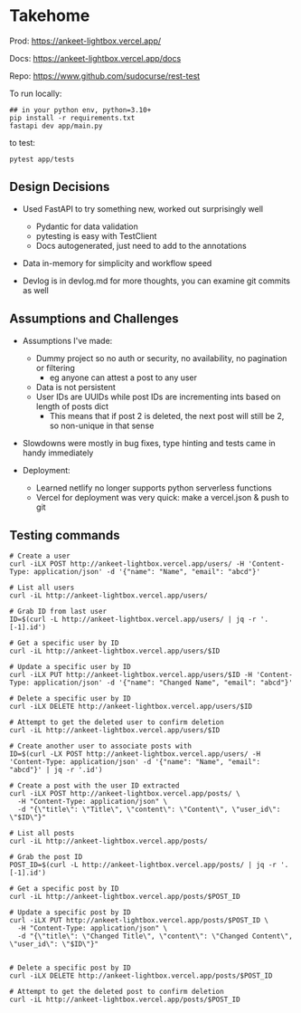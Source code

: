 # Takehome


Prod: https://ankeet-lightbox.vercel.app/

Docs: https://ankeet-lightbox.vercel.app/docs

Repo: https://www.github.com/sudocurse/rest-test


To run locally:
```
## in your python env, python=3.10+
pip install -r requirements.txt
fastapi dev app/main.py
```

to test:
```
pytest app/tests
```

## Design Decisions
* Used FastAPI to try something new, worked out surprisingly well
    * Pydantic for data validation
    * pytesting is easy with TestClient
    * Docs autogenerated, just need to add to the annotations
* Data in-memory for simplicity and workflow speed


* Devlog is in devlog.md for more thoughts, you can examine git commits as well

## Assumptions and Challenges
- Assumptions I've made: 
  - Dummy project so no auth or  security, no availability, no pagination or filtering
    - eg anyone can attest a post to any user
  - Data is not persistent
  - User IDs are UUIDs while post IDs are incrementing ints based on length of posts dict
    - This means that if post 2 is deleted, the next post will still be 2, so non-unique in that sense
 
- Slowdowns were mostly in bug fixes, type hinting and tests came in handy immediately

- Deployment:
  - Learned netlify no longer supports python serverless functions
  - Vercel for deployment was very quick: make a vercel.json & push to git

## Testing commands

```
# Create a user
curl -iLX POST http://ankeet-lightbox.vercel.app/users/ -H 'Content-Type: application/json' -d '{"name": "Name", "email": "abcd"}'

# List all users
curl -iL http://ankeet-lightbox.vercel.app/users/

# Grab ID from last user
ID=$(curl -L http://ankeet-lightbox.vercel.app/users/ | jq -r '.[-1].id')

# Get a specific user by ID
curl -iL http://ankeet-lightbox.vercel.app/users/$ID

# Update a specific user by ID
curl -iLX PUT http://ankeet-lightbox.vercel.app/users/$ID -H 'Content-Type: application/json' -d '{"name": "Changed Name", "email": "abcd"}'

# Delete a specific user by ID
curl -iLX DELETE http://ankeet-lightbox.vercel.app/users/$ID

# Attempt to get the deleted user to confirm deletion
curl -iL http://ankeet-lightbox.vercel.app/users/$ID

# Create another user to associate posts with
ID=$(curl -LX POST http://ankeet-lightbox.vercel.app/users/ -H 'Content-Type: application/json' -d '{"name": "Name", "email": "abcd"}' | jq -r '.id')

# Create a post with the user ID extracted
curl -iLX POST http://ankeet-lightbox.vercel.app/posts/ \
  -H "Content-Type: application/json" \
  -d "{\"title\": \"Title\", \"content\": \"Content\", \"user_id\": \"$ID\"}"

# List all posts
curl -iL http://ankeet-lightbox.vercel.app/posts/

# Grab the post ID
POST_ID=$(curl -L http://ankeet-lightbox.vercel.app/posts/ | jq -r '.[-1].id')

# Get a specific post by ID
curl -iL http://ankeet-lightbox.vercel.app/posts/$POST_ID

# Update a specific post by ID
curl -iLX PUT http://ankeet-lightbox.vercel.app/posts/$POST_ID \
  -H "Content-Type: application/json" \
  -d "{\"title\": \"Changed Title\", \"content\": \"Changed Content\", \"user_id\": \"$ID\"}"


# Delete a specific post by ID
curl -iLX DELETE http://ankeet-lightbox.vercel.app/posts/$POST_ID

# Attempt to get the deleted post to confirm deletion
curl -iL http://ankeet-lightbox.vercel.app/posts/$POST_ID

```
